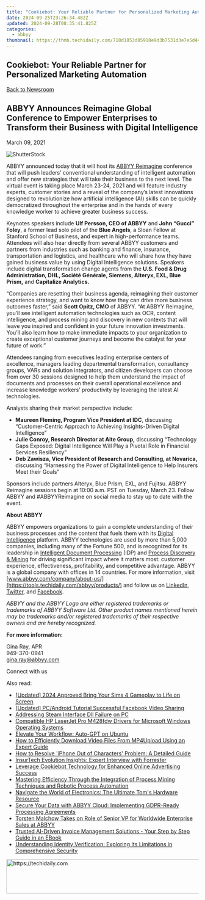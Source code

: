 ```yaml
---
title: "Cookiebot: Your Reliable Partner for Personalized Marketing Automation"
date: 2024-09-25T23:26:34.482Z
updated: 2024-09-28T08:35:41.825Z
categories:
  - abbyy
thumbnail: https://thmb.techidaily.com/718d1853d85918e9d3b7531d3e7e5d446b8b2d7ecc9512a603cf6d88a4e79188.jpg
---
```


## Cookiebot: Your Reliable Partner for Personalized Marketing Automation

[Back to Newsroom](https://tools.techidaily.com/abbyy/products/)

## ABBYY Announces Reimagine Global Conference to Empower Enterprises to Transform their Business with Digital Intelligence

March 09, 2021

![ShutterStock](https://content.abbyy.com/-/media/project/abbyy/abbyy/branchtemplates/shutterstock_1272462163_1296-x-729.jpg?h=729&iar=0&w=1296)

ABBYY announced today that it will host its [ABBYY Reimagine](https://tools.techidaily.com/abbyy/products/) conference that will push leaders’ conventional understanding of intelligent automation and offer new strategies that will take their business to the next level. The virtual event is taking place March 23-24, 2021 and will feature industry experts, customer stories and a reveal of the company’s latest innovations designed to revolutionize how artificial intelligence (AI) skills can be quickly democratized throughout the enterprise and in the hands of every knowledge worker to achieve greater business success.

Keynotes speakers include **Ulf Persson, CEO of ABBYY** and **John “Gucci” Foley**, a former lead solo pilot of the **Blue Angels**, a Sloan Fellow at Stanford School of Business, and expert in high-performance teams. Attendees will also hear directly from several ABBYY customers and partners from industries such as banking and finance, insurance, transportation and logistics, and healthcare who will share how they have gained business value by using Digital Intelligence solutions. Speakers include digital transformation change agents from the **U.S. Food & Drug Administration, DHL, Société Générale, Siemens, Alteryx, EXL, Blue Prism,** and **Capitalize Analytics.**

“Companies are resetting their business agenda, reimagining their customer experience strategy, and want to know how they can drive more business outcomes faster,” said **Scott Opitz, CMO** of ABBYY. “At ABBYY Reimagine, you’ll see intelligent automation technologies such as OCR, content intelligence, and process mining and discovery in new contexts that will leave you inspired and confident in your future innovation investments. You’ll also learn how to make immediate impacts to your organization to create exceptional customer journeys and become the catalyst for your future of work.”

Attendees ranging from executives leading enterprise centers of excellence, managers leading departmental transformation, consultancy groups, VARs and solution integrators, and citizen developers can choose from over 30 sessions designed to help them understand the impact of documents and processes on their overall operational excellence and increase knowledge workers’ productivity by leveraging the latest AI technologies.

Analysts sharing their market perspective include:

* **Maureen Fleming, Program Vice President at IDC**, discussing “Customer-Centric Approach to Achieving Insights-Driven Digital Intelligence”
* **Julie Conroy, Research Director at Aite Group,** discussing “Technology Gaps Exposed: Digital Intelligence Will Play a Pivotal Role in Financial Services Resiliency”
* **Deb Zawisza, Vice President of Research and Consulting, at Novarica,** discussing “Harnessing the Power of Digital Intelligence to Help Insurers Meet their Goals”

Sponsors include partners Alteryx, Blue Prism, EXL, and Fujitsu. ABBYY Reimagine sessions begin at 10:00 a.m. PST on Tuesday, March 23\. Follow ABBYY and #ABBYYReimagine on social media to stay up to date with the event.

**About ABBYY**

ABBYY empowers organizations to gain a complete understanding of their business processes and the content that fuels them with its [Digital Intelligence](https://tools.techidaily.com/abbyy/products/) platform. ABBYY technologies are used by more than 5,000 companies, including many of the Fortune 500, and is recognized for its leadership in [Intelligent Document Processing](https://tools.techidaily.com/abbyy/products/) (IDP) and [Process Discovery & Mining](https://tools.techidaily.com/abbyy/products/) for driving significant impact where it matters most: customer experience, effectiveness, profitability, and competitive advantage. ABBYY is a global company with offices in 14 countries. For more information, visit [www.abbyy.com/company/about-us/](https://tools.techidaily.com/abbyy/products/) and follow us on [LinkedIn](https://www.linkedin.com/company/abbyy), [Twitter](https://twitter.com/ABBYY%5FSoftware), and [Facebook](https://www.facebook.com/ABBYYsoft).

_ABBYY and the ABBYY Logo are either registered trademarks or trademarks of ABBYY Software Ltd. Other product names mentioned herein may be trademarks and/or registered trademarks of their respective owners and are hereby recognized._

**For more information:**

Gina Ray, APR  
949-370-0941  
[gina.ray@abbyy.com](https://tools.techidaily.com/abbyy/products/)[](https://tools.techidaily.com/abbyy/products/)  
  
  
Connect with us

<ins class="adsbygoogle"
     style="display:block"
     data-ad-format="autorelaxed"
     data-ad-client="ca-pub-7571918770474297"
     data-ad-slot="1223367746"></ins>

<ins class="adsbygoogle"
     style="display:block"
     data-ad-client="ca-pub-7571918770474297"
     data-ad-slot="8358498916"
     data-ad-format="auto"
     data-full-width-responsive="true"></ins>

<span class="atpl-alsoreadstyle">Also read:</span>
<div><ul>
<li><a href="https://on-screen-recording.techidaily.com/updated-2024-approved-bring-your-sims-4-gameplay-to-life-on-screen/"><u>[Updated] 2024 Approved Bring Your Sims 4 Gameplay to Life on Screen</u></a></li>
<li><a href="https://facebook-video-content.techidaily.com/updated-pcandroid-tutorial-successful-facebook-video-sharing/"><u>[Updated] PC/Android Tutorial Successful Facebook Video Sharing</u></a></li>
<li><a href="https://win11-tips.techidaily.com/addressing-steam-interface-dll-failure-on-pc/"><u>Addressing Steam Interface Dll Failure on PC</u></a></li>
<li><a href="https://win-dash.techidaily.com/compatible-hp-laserjet-pro-m428fdw-drivers-for-microsoft-windows-operating-systems/"><u>Compatible HP LaserJet Pro M428fdw Drivers for Microsoft Windows Operating Systems</u></a></li>
<li><a href="https://tech-savvy.techidaily.com/elevate-your-workflow-auto-gpt-on-ubuntu/"><u>Elevate Your Workflow: Auto-GPT on Ubuntu</u></a></li>
<li><a href="https://some-knowledge.techidaily.com/how-to-efficiently-download-video-files-from-mp4upload-using-an-expert-guide/"><u>How to Efficiently Download Video Files From MP4Upload Using an Expert Guide</u></a></li>
<li><a href="https://fox-that.techidaily.com/how-to-resolve-iphone-out-of-characters-problem-a-detailed-guide/"><u>How to Resolve 'iPhone Out of Characters' Problem: A Detailed Guide</u></a></li>
<li><a href="https://solve-manuals.techidaily.com/insurtech-evolution-insights-expert-interview-with-forrester/"><u>InsurTech Evolution Insights: Expert Interview with Forrester</u></a></li>
<li><a href="https://solve-manuals.techidaily.com/leverage-cookiebot-technology-for-enhanced-online-advertising-success/"><u>Leverage Cookiebot Technology for Enhanced Online Advertising Success</u></a></li>
<li><a href="https://solve-manuals.techidaily.com/mastering-efficiency-through-the-integration-of-process-mining-techniques-and-robotic-process-automation/"><u>Mastering Efficiency Through the Integration of Process Mining Techniques and Robotic Process Automation</u></a></li>
<li><a href="https://hardware-updates.techidaily.com/navigate-the-world-of-electronics-the-ultimate-toms-hardware-resource/"><u>Navigate the World of Electronics: The Ultimate Tom's Hardware Resource</u></a></li>
<li><a href="https://solve-manuals.techidaily.com/secure-your-data-with-abbyy-cloud-implementing-gdpr-ready-processing-agreements/"><u>Secure Your Data with ABBYY Cloud: Implementing GDPR-Ready Processing Agreements</u></a></li>
<li><a href="https://solve-manuals.techidaily.com/torsten-malchow-takes-on-role-of-senior-vp-for-worldwide-enterprise-sales-at-abbyy/"><u>Torsten Malchow Takes on Role of Senior VP for Worldwide Enterprise Sales at ABBYY</u></a></li>
<li><a href="https://solve-manuals.techidaily.com/trusted-ai-driven-invoice-management-solutions-your-step-by-step-guide-in-an-ebook/"><u>Trusted AI-Driven Invoice Management Solutions - Your Step by Step Guide in an EBook</u></a></li>
<li><a href="https://solve-manuals.techidaily.com/understanding-identity-verification-exploring-its-limitations-in-comprehensive-security/"><u>Understanding Identity Verification: Exploring Its Limitations in Comprehensive Security</u></a></li>
</ul></div>

<!-- affiliate ads begin -->
<a href="https://aligracehair.sjv.io/c/5597632/1886019/19272" target="_top" id="1886019">
  <img src="//a.impactradius-go.com/display-ad/19272-1886019" border="0" alt="https://techidaily.com" width="728" height="90"/>
</a>
<img height="0" width="0" src="https://aligracehair.sjv.io/i/5597632/1886019/19272" style="position:absolute;visibility:hidden;" border="0" />
<!-- affiliate ads end -->

